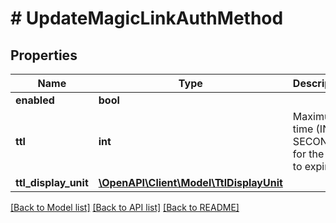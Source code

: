 # # UpdateMagicLinkAuthMethod

## Properties

Name | Type | Description | Notes
------------ | ------------- | ------------- | -------------
**enabled** | **bool** |  | [optional]
**ttl** | **int** | Maximum time (IN SECONDS) for the auth to expire. | [optional] [default to 300]
**ttl_display_unit** | [**\OpenAPI\Client\Model\TtlDisplayUnit**](TtlDisplayUnit.md) |  | [optional]

[[Back to Model list]](../../README.md#models) [[Back to API list]](../../README.md#endpoints) [[Back to README]](../../README.md)
